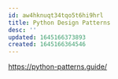 ```yaml
---
id: aw4hknuqt34tqo5t6hi9hrl
title: Python Design Patterns
desc: ''
updated: 1645166373893
created: 1645166364546
---
```



<https://python-patterns.guide/>
